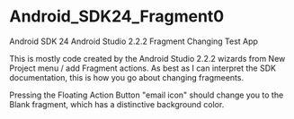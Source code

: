 # Android_SDK24_Fragment0

Android SDK 24 Android Studio 2.2.2 Fragment Changing Test App

This is mostly code created by the Android Studio 2.2.2 wizards from New Project menu / add Fragment actions. As best as I can interpret the SDK documentation, this is how you go about changing fragmeents.

Pressing the Floating Action Button "email icon" should change you to the Blank fragment, which has a distinctive background color.
